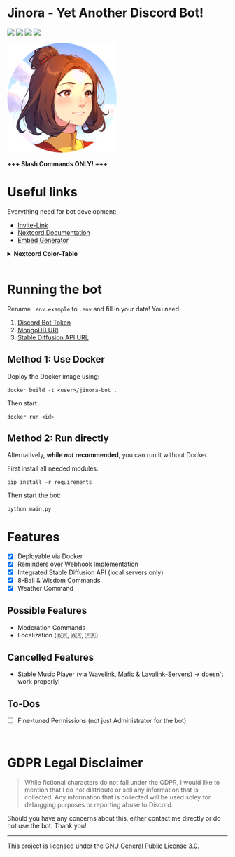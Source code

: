 # Jinora - Yet Another Discord Bot!
![](https://img.shields.io/badge/Python-3.11.4-0f81c2?logo=Python)
![](https://custom-icon-badges.herokuapp.com/badge/Nextcord-2.5.0-5865F2?logo=nextcord)
![](https://img.shields.io/badge/MongoDB-7.0-13aa52?logo=MongoDB)
![](https://img.shields.io/badge/Docker-4.21.1-2496ed?logo=Docker)

<img src="./database/bot-avatar-rounded.png" width="250" height="250">

**+++ Slash Commands ONLY! +++**

# Useful links
Everything need for bot development:
- [Invite-Link](https://discord.com/api/oauth2/authorize?client_id=723619199523487883&permissions=274877958144&scope=bot%20applications.commands)
- [Nextcord Documentation](https://docs.nextcord.dev/en/stable/index.html)
- [Embed Generator](https://embed.dan.onl)

<details>

<hr>

<summary> <b>Nextcord Color-Table</b> </summary>

Colors currently implemented with a name - converted to their int value:

| Name                | Int Value | Hex Code  |
| ------------------- | :-------: | :-------: |
| `Black`             |  2303786  | `#23272A` |
| `Blue`              |  3447003  | `#3498DB` |
| `Blurple`           |  5793266  | `#5865F2` |
| `DarkAqua`          |  1146986  | `#11806A` |
| `DarkBlue`          |  2123412  | `#206694` |
| `DarkButNotBlack`   |  2895667  | `#2C2F33` |
| `DarkGold`          | 12745742  | `#C27C0E` |
| `DarkGreen`         |  2067276  | `#1F8B4C` |
| `DarkGrey`          |  9936031  | `#979C9F` |
| `DarkNavy`          |  2899536  | `#2C3E50` |
| `DarkOrange`        | 11027200  | `#A84300` |
| `DarkPurple`        |  7419530  | `#71368A` |
| `DarkRed`           | 10038562  | `#992D22` |
| `DarkerGrey`        |  8359053  | `#7F8C8D` |
| `Default`           |     0     | `#000000` |
| `Fuchsia`           | 15418782  | `#EB459E` |
| `Gold`              | 15844367  | `#F1C40F` |
| `Green`             |  5763719  | `#57F287` |
| `Grey`              |  9807270  | `#95A5A6` |
| `Greyple`           | 10070709  | `#99AAb5` |
| `LuminousVividPink` | 15277667  | `#E91E63` |
| `Navy`              |  3426654  | `#34495E` |
| `Red`               | 15548997  | `#ED4245` |
| `White`             | 16777215  | `#FFFFFF` |
| `Yellow`            | 16776960  | `#FFFF00` |
[Source](https://gist.githubusercontent.com/thomasbnt/b6f455e2c7d743b796917fa3c205f812/raw/fd8d2d0007a1c642c790bc308f27a2f2ca5c47c7/code_colors_discordjs.md)

</details>

<br>


# Running the bot

Rename `.env.example` to `.env` and fill in your data! You need:
1. [Discord Bot Token](https://discord.com/developers/applications)
2. [MongoDB URI](https://account.mongodb.com/account/login)
3. [Stable Diffusion API URL](http://127.0.0.1:7860)

## Method 1: Use Docker
Deploy the Docker image using:
```
docker build -t <user>/jinora-bot .
```
Then start:
```
docker run <id>
```

## Method 2: Run directly
Alternatively, **while _not_ recommended**, you can run it without Docker.

First install all needed modules:
```
pip install -r requirements
```

Then start the bot:
```
python main.py
```

# Features
- [x] Deployable via Docker
- [x] Reminders over Webhook Implementation
- [x] Integrated Stable Diffusion API (local servers only)
- [x] 8-Ball & Wisdom Commands
- [x] Weather Command

## Possible Features
- Moderation Commands
- Localization (🇩🇪, 🇬🇧, 🇫🇷)

## Cancelled Features
- Stable Music Player (via [Wavelink](https://github.com/PythonistaGuild/Wavelink), [Mafic](https://github.com/ooliver1/mafic) & [Lavalink-Servers](https://github.com/DarrenOfficial/lavalink-list)) -> doesn't work properly!

## To-Dos
- [ ] Fine-tuned Permissions (not just Administrator for the bot)

<br>

# GDPR Legal Disclaimer
> While fictional characters do not fall under the GDPR, I would like to mention that I do not distribute or sell any information that is collected. Any information that is collected will be used soley for debugging purposes or reporting abuse to Discord.

Should you have any concerns about this, either contact me directly or do not use the bot. Thank you!

<hr>

This project is licensed under the [GNU General Public License 3.0](/LICENSE).